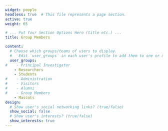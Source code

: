 ```yaml
---
widget: people
headless: true  # This file represents a page section.
active: true
weight: 65

# ... Put Your Section Options Here (title etc.) ...
title: Group Members

content:
  # Choose which groups/teams of users to display.
  #   Edit `user_groups` in each user's profile to add them to one or more of these groups.
  user_groups:
#    - Principal Investigator
    - Researchers
    - Students
#    - Administration
#    - Visitors
#    - Alumni
#    - Group Members
    - Mascots
design:
  # Show user's social networking links? (true/false)
  show_social: false
  # Show user's interests? (true/false)
  show_interests: true
---
```

